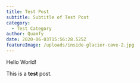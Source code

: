 ```yaml
---
title: Test Post
subtitle: Subtitle of Test Post
category:
  - Test Category
author: Quamfy
date: 2020-06-03T15:56:28.525Z
featureImage: /uploads/inside-glacier-cave-2.jpg
---
```

Hello World!

This is a **test** post.